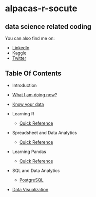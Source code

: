 # alpacas-r-socute
## data science related coding 
You can also find me on:
- [LinkedIn](https://www.linkedin.com/in/cyrusemoreno/)
- [Kaggle](https://www.kaggle.com/cyrusmoreno)
- [Twitter](https://twitter.com/CyrusEMoreno)

## Table Of Contents
- Introduction
- [What I am doing now?](/projects.md)
- [Know your data](/kyd.md)
- Learning R
   - [Quick Reference](/r/quick_ref.md)

- Spreadsheet and Data Analytics
   - [Quick Reference](/gs/quick_ref.md)

- Learning Pandas
   - [Quick Reference](/py/quick_ref.md)

- SQL and Data Analytics
   - [PostgreSQL](/sql/quick_ref.md)

- [Data Visualization](/viz/viz.md)
